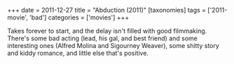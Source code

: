 +++
date = 2011-12-27
title = "Abduction (2011)"
[taxonomies]
tags = ['2011-movie', 'bad']
categories = ['movies']
+++

Takes forever to start, and the delay isn't filled with good
filmmaking. There's some bad acting (lead, his gal, and best friend)
and some interesting ones (Alfred Molina and Sigourney Weaver), some
shitty story and kiddy romance, and little else that's positive.
